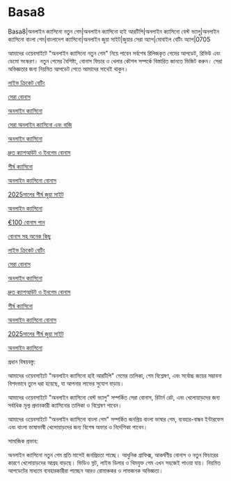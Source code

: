# Basa8

Basa8|অনলাইন ক্যাসিনো নতুন গেম|অনলাইন ক্যাসিনো হাই আরটিপি|অনলাইন ক্যাসিনো বেস্ট ভ্যালু|অনলাইন ক্যাসিনো বাংলা গেম|বাংলাদেশ ক্যাসিনো|অনলাইন জুয়া সাইট|জুয়ার সেরা অ্যাপ|মোবাইল বেটিং অ্যাপ|0705

আমাদের ওয়েবসাইটে "অনলাইন ক্যাসিনো নতুন গেম" নিয়ে পাবেন সর্বশেষ রিলিজকৃত গেমের আপডেট, রিভিউ এবং ডেমো সংস্করণ। নতুন গেমের বৈশিষ্ট্য, বোনাস ফিচার ও খেলার কৌশল সম্পর্কে বিস্তারিত জানতে ভিজিট করুন। সেরা অভিজ্ঞতার জন্য নিয়মিত আপডেট পেতে আমাদের সাথেই থাকুন।

<a href="https://basa8uk.com/">লাইভ ক্রিকেট বেটিং</a>

<a href="https://basa8uk.net/">সেরা বোনাস</a>

<a href="https://basa8hub.com/">অনলাইন ক্যাসিনো</a>

<a href="https://basa8hub.net/">সেরা অনলাইন ক্যাসিনো এবং বাজি</a>

<a href="https://basa8sx.com/">অনলাইন ক্যাসিনো</a>

<a href="https://basa8sx.net/">দ্রুত ক্যাশআউট ও ইনগেম বোনাস</a>

<a href="https://basa8wap.net/">শীর্ষ ক্যাসিনো</a>

<a href="https://basa8wap.com/">অনলাইন ক্যাসিনো বোনাস</a>

<a href="https://basa8now.com/">2025সালের শীর্ষ জুয়া সাইট</a>

<a href="https://basa8now.net/">অনলাইন ক্যাসিনো </a>

<a href="https://basa8pro.com/">€100 বোনাস পান</a>

<a href="https://basa8pro.net/">বোনাস সহ অনেক কিছু</a>

<a href="https://basa8uk.com/">লাইভ ক্রিকেট বেটিং</a>

<a href="https://basa8uk.net/">সেরা বোনাস</a>

<a href="https://basa8sx.com/">অনলাইন ক্যাসিনো</a>

<a href="https://basa8sx.net/">দ্রুত ক্যাশআউট ও ইনগেম বোনাস</a>

<a href="https://basa8wap.net/">শীর্ষ ক্যাসিনো</a>

<a href="https://basa8wap.com/">অনলাইন ক্যাসিনো বোনাস</a>

<a href="https://basa8now.com/">2025সালের শীর্ষ জুয়া সাইট</a>

<a href="https://basa8now.net/">অনলাইন ক্যাসিনো </a>

প্রধান বিষয়বস্তু:

আমাদের ওয়েবসাইটে "অনলাইন ক্যাসিনো হাই আরটিপি" গেমের তালিকা, গেম বিশ্লেষণ, এবং সর্বোচ্চ জয়ের সম্ভাবনা বিশদভাবে তুলে ধরা হয়েছে, যা আপনার লাভের সুযোগ বাড়ায়।

আমাদের ওয়েবসাইটে "অনলাইন ক্যাসিনো বেস্ট ভ্যালু" সম্পর্কিত সেরা বোনাস, রিটার্ন রেট, এবং খেলোয়াড়দের জন্য সর্বাধিক মূল্য প্রদানকারী ক্যাসিনোর তালিকা ও বিশ্লেষণ পাবেন।

আমাদের ওয়েবসাইটে "অনলাইন ক্যাসিনো বাংলা গেম" সম্পর্কিত জনপ্রিয় বাংলা ভাষার গেম, ব্যবহার-বান্ধব ইন্টারফেস এবং বাংলা ভাষাভাষী খেলোয়াড়দের জন্য বিশেষ অফার ও নির্দেশিকা পাবেন।

সামাজিক প্রভাব:

অনলাইন ক্যাসিনো নতুন গেম প্রতি মাসেই জনপ্রিয়তা পাচ্ছে। আধুনিক গ্রাফিক্স, আকর্ষণীয় বোনাস ও নতুন ফিচারের কারণে খেলোয়াড়দের আগ্রহ বাড়ছে। ভিডিও স্লট, লাইভ ডিলার ও থিমযুক্ত গেম এখন সহজেই পাওয়া যায়। নিয়মিত আপডেটের মাধ্যমে ব্যবহারকারীরা পাচ্ছেন আরও রোমাঞ্চকর ও লাভজনক অভিজ্ঞতা।
